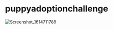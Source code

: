 # puppyadoptionchallenge

![Screenshot_1614711789](https://user-images.githubusercontent.com/51214344/110162405-5fa56100-7df7-11eb-8610-2ac2f7afe1b9.png)
